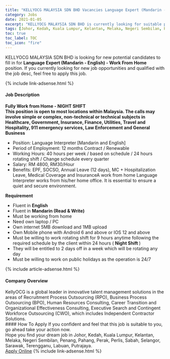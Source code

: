 ```yaml
---
title: "KELLYOCG MALAYSIA SDN BHD Vacancies Language Expert (Mandarin - English) - Work From Home" 
category: Jobs 
date: 2021-01-05 
excerpt: "KELLYOCG MALAYSIA SDN BHD is currently looking for suitable person to fill in the Language Expert (Mandarin - English) - Work From Home which positioned at Johor, Kedah, Kuala Lumpur, Kelantan, Melaka, Negeri Sembilan, Penang, Pahang, Perak, Perlis, Sabah, Selangor, Sarawak, Terengganu, Labuan, Putrajaya" 
tags: [Johor, Kedah, Kuala Lumpur, Kelantan, Melaka, Negeri Sembilan, Penang, Pahang, Perak, Perlis, Sabah, Selangor, Sarawak, Terengganu, Labuan, Putrajaya] 
toc: true 
toc_label: TOC 
toc_icon: "fire" 
--- 
```


<p>KELLYOCG MALAYSIA SDN BHD is looking for new potential candidates to fill in for <b>Language Expert (Mandarin - English) - Work From Home</b> position. If you currently looking for new job opportunities and qualified with the job desc, feel free to apply this job.
</p>{% include link-adsense.html %} 
<div><div><div><h4>Job Description</h4></div></div><div><div><span><div><div><strong>Fully Work from Home - NIGHT SHIFT</strong></div><div><strong>This position is open to most locations within Malaysia. The calls may involve simple or complex, non-technical or technical subjects in Healthcare, Government, Insurance, Finance, Utilities, Travel and Hospitality, 911 emergency services, Law Enforcement and General Business</strong></div><ul><li>Position: Language Interpreter [Mandarin and English]</li><li>Period of Employment: 12 months Contract / Renewable</li><li>Working Hours: 40 hours per week / based on schedule / 24 hours rotating shift / Change schedule every quarter</li><li>Salary: RM 4800, RM30/Hour</li><li>Benefits: EPF, SOCSO, Annual Leave (12 days), MC + Hospitalization Leave, Medical Coverage and InsuranceA work from home Language Interpreter works from his/her home office. It is essential to ensure a quiet and secure environment.</li></ul><div><strong>Requirement</strong></div><ul><li>Fluent in <strong>English</strong></li><li>Fluent in <strong>Mandarin (Read &amp; Write)</strong></li><li>Must be working from home</li><li>Need own laptop / PC</li><li>Own internet 5MB download and 1MB upload</li><li>Own Mobile phone with Android 6 and above or IOS 12 and above</li><li>Must be willing to work rotating shift for 9 hours anytime following the required schedule by the client within 24 hours ( <strong>Night Shift </strong>)</li><li>They will be entitled to 2 days off in a week which will be rotating any day</li><li>Must be willing to work on public holidays as the operation is 24/7</li></ul></div></span></div></div></div> 
{% include article-adsense.html %} 
<div><div><div><h4>Company Overview</h4></div></div><div><div><span><div><div>KellyOCG is a global leader in innovative talent management solutions in the areas of Recruitment Process Outsourcing (RPO), Business Process Outsourcing (BPO), Human Resources Consulting, Career Transition and Organizational Effectiveness Consulting, Executive Search and Contingent Workforce Outsourcing (CWO), which includes Independent Contractor Solutions.</div></div></span></div></div></div> 
#### How To Apply 
If you confident and feel that this job is suitable to you, go ahead take your action now. <br/> 
Hope you find your dream job in Johor, Kedah, Kuala Lumpur, Kelantan, Melaka, Negeri Sembilan, Penang, Pahang, Perak, Perlis, Sabah, Selangor, Sarawak, Terengganu, Labuan, Putrajaya. <br/> 
<a href="https://www.jobstreet.com.my/en/job/language-expert-mandarin-english-work-from-home-4455818?jobId=jobstreet-my-job-4455818&sectionRank=23&token=0~19c146e5-e524-475c-9b51-1f9715304660&fr=SRP%20View%20In%20New%20Ta" class="btn btn--info" target="_blank" rel="nofollow noopenner">Apply Online</a> 
{% include link-adsense.html %} 